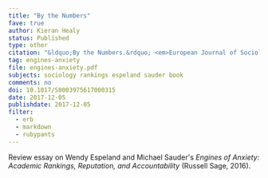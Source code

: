 ```yaml
---
title: "By the Numbers"
fave: true
author: Kieran Healy
status: Published
type: other
citation: "&ldquo;By the Numbers.&rdquo; <em>European Journal of Sociology</em>, 58:512-519"
tag: engines-anxiety
file: engines-anxiety.pdf
subjects: sociology rankings espeland sauder book
comments: no
doi: 10.1017/S0003975617000315
date: 2017-12-05
publishdate: 2017-12-05
filter:
  - erb
  - markdown
  - rubypants
---
```

Review essay on Wendy Espeland and Michael Sauder's _Engines of Anxiety: Academic Rankings, Reputation, and Accountability_ (Russell Sage, 2016).
